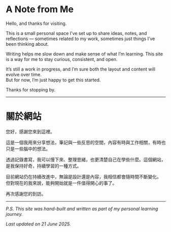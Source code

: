 # A Note from Me

Hello, and thanks for visiting.

This is a small personal space I’ve set up to share ideas, notes, and reflections — sometimes related to my work, sometimes just things I’ve been thinking about.

Writing helps me slow down and make sense of what I’m learning. This site is a way for me to stay curious, consistent, and open.

It’s still a work in progress, and I’m sure both the layout and content will evolve over time.  
But for now, I’m just happy to get this started.

Thanks for stopping by.




---



# 關於網站

您好，感謝您來到這裡。

這是一個我用來分享想法，筆記與一些反思的空間，內容有時與工作相關，有時也只是一些腦中的想法。

透過記錄書寫，我可以慢下來、整理思緒，也更清楚自己在學些什麼。這個網站，是我保持好奇，持續學習的一種方式。

目前網站仍在持續改進中，無論是設計還是內容，我相信都會隨時間不斷變化。  
但對現在的我來說，能夠開始就是一件值得開心的事了。

再次感謝您的到訪。




---


_P.S. This site was hand-built and written as part of my personal learning journey._

_Last updated on 21 June 2025._


